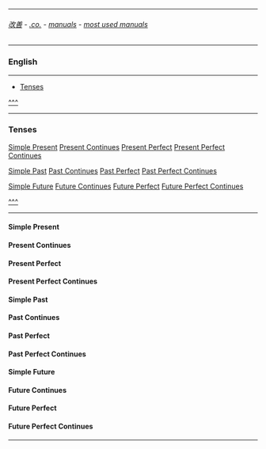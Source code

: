 
---

###### [改善](https://github.com/ttltrk/0C/blob/master/README.MD) - [.co.](https://github.com/ttltrk/PRG/blob/master/CODING.MD) - [manuals](https://github.com/ttltrk/PRG/blob/master/MAN.MD) - [most used manuals](https://github.com/ttltrk/PRG/blob/master/MUM.MD)

---

<h3 id='^'>English</h3>

---

* <a href='#tenses'>Tenses</a>

<a href='#^'>^^^</a>

---

<h3 id='tenses'>Tenses</h3>

<a href='#simplepresent'>Simple Present</a>
<a href='#presentcontinues'>Present Continues</a>
<a href='#presentperfect'>Present Perfect</a>
<a href='#presentperfectcontinues'>Present Perfect Continues</a><br>

<a href='#simplepast'>Simple Past</a>
<a href='#pastcontinues'>Past Continues</a>
<a href='#pastperfect'>Past Perfect</a>
<a href='#pastperfectcontinues'>Past Perfect Continues</a><br>

<a href='#simplefuture'>Simple Future</a>
<a href='#futurecontinues'>Future Continues</a>
<a href='#futureperfect'>Future Perfect</a>
<a href='#futureperfectcontinues'>Future Perfect Continues</a>

<a href='#^'>^^^</a>

---

<h4 id='simplepresent'>Simple Present</h4>
<h4 id='presentcontinues'>Present Continues</h4>
<h4 id='presentperfect'>Present Perfect</h4>
<h4 id='presentperfectcontinues'>Present Perfect Continues</h4>

<h4 id='simplepast'>Simple Past</h4>
<h4 id='pastcontinues'>Past Continues</h4>
<h4 id='pastperfect'>Past Perfect</h4>
<h4 id='pastperfectcontinues'>Past Perfect Continues</h4>

<h4 id='simplefuture'>Simple Future</h4>
<h4 id='futurecontinues'>Future Continues</h4>
<h4 id='futureperfect'>Future Perfect</h4>
<h4 id='futureperfectcontinues'>Future Perfect Continues</h4>

---
